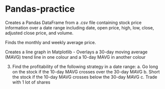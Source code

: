 # Pandas-practice
Creates a Pandas DataFrame from a .csv file containing stock price information over a date range including date, open price, high, low, close, adjusted close price, and volume.

Finds the monthly and weekly average price.

Creates a line graph in Matplotlib - Overlays a 30-day moving average (MAVG) trend line in one colour and a 10-day MAVG in
another colour

3) Find the profitability of the following strategy in a date range:
a. Go long on the stock if the 10-day MAVG crosses over the 30-day MAVG
b. Short the stock if the 10-day MAVG crosses below the 30-day MAVG
c. Trade with 1 lot of shares
